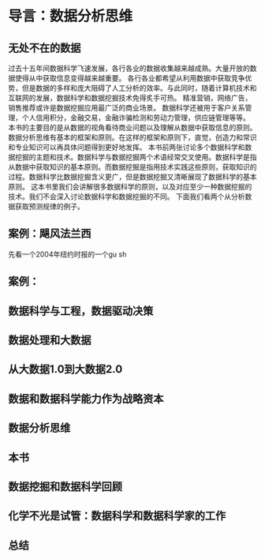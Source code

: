 # 导言：数据分析思维
## 无处不在的数据
过去十五年间数据科学飞速发展，各行各业的数据收集越来越成熟。大量开放的数据使得从中获取信息变得越来越重要。
各行各业都希望从利用数据中获取竞争优势，但是数据的多样和庞大阻碍了人工分析的效率。与此同时，随着计算机技术和互联网的发展，数据科学和数据挖掘技术免得炙手可热。
精准营销，网络广告，销售推荐或许是数据挖掘应用最广泛的商业场景。
数据科学还被用于客户关系管理，个人信用积分，金融交易，金融诈骗检测和劳动力管理，供应链管理等等。
本书的主要目的是从数据的视角看待商业问题以及理解从数据中获取信息的原则。数据分析思维有基本的框架和原则。在这样的框架和原则下，直觉，创造力和常识和专业知识可以再具体问题得到更好地发挥。
本书前两张讨论多个数据科学和数据挖掘的主题和技术。数据科学与数据挖掘两个术语经常交叉使用。数据科学是指从数据中获取知识的基本原则。而数据挖掘是指用技术实践这些原则，获取知识的过程。数据科学比数据挖掘含义更广，但是数据挖掘又清晰展现了数据科学的基本原则。
这本书里我们会讲解很多数据科学的原则，以及对应至少一种数据挖掘的技术。我们不会深入讨论数据科学和数据挖掘的不同。
下面我们看两个从分析数据获取预测规律的例子。
## 案例：飓风法兰西
先看一个2004年纽约时报的一个gu sh
## 案例：
## 数据科学与工程，数据驱动决策
## 数据处理和大数据
## 从大数据1.0到大数据2.0
## 数据和数据科学能力作为战略资本
## 数据分析思维
## 本书
## 数据挖掘和数据科学回顾
## 化学不光是试管：数据科学和数据科学家的工作
## 总结